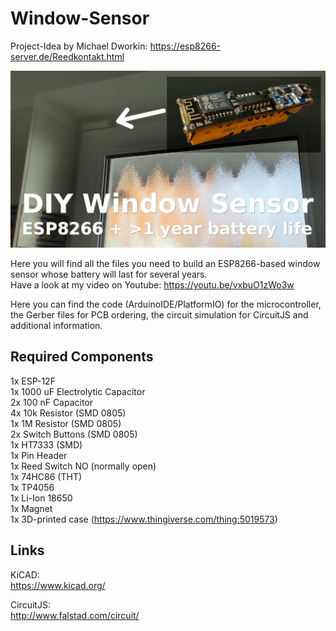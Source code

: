 # Window-Sensor

Project-Idea by Michael Dworkin: https://esp8266-server.de/Reedkontakt.html

![screenshot](https://github.com/MakerMeik/Window-Sensor/blob/946e39d3f79f47b59b82726413a8242f7a53ebf5/title.jpg)

Here you will find all the files you need to build an ESP8266-based window sensor whose battery will last for several years.  
Have a look at my video on Youtube:
https://youtu.be/vxbuO1zWo3w

Here you can find the code (ArduinoIDE/PlatformIO) for the microcontroller, the Gerber files for PCB ordering, the circuit simulation for CircuitJS and additional information.

## Required Components

1x ESP-12F  
1x 1000 uF Electrolytic Capacitor  
2x 100 nF Capacitor  
4x 10k Resistor (SMD 0805)  
1x 1M Resistor (SMD 0805)  
2x Switch Buttons (SMD 0805)  
1x HT7333 (SMD)  
1x Pin Header  
1x Reed Switch NO (normally open)  
1x 74HC86 (THT)  
1x TP4056  
1x Li-Ion 18650  
1x Magnet  
1x 3D-printed case (https://www.thingiverse.com/thing:5019573)  

## Links
KiCAD:  
https://www.kicad.org/  

CircuitJS:  
http://www.falstad.com/circuit/  
